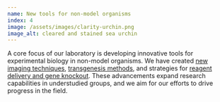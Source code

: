 ```yaml
---
name: New tools for non-model organisms
index: 4
image: /assets/images/clarity-urchin.png
image_alt: cleared and stained sea urchin
---
```

A core focus of our laboratory is developing innovative tools for experimental biology in non-model organisms. We have created [new imaging techniques](https://doi.org/10.1186/s13227-024-00228-0), [transgenesis methods](https://doi.org/10.1016/j.ydbio.2018.10.022), and strategies for [reagent delivery and gene knockout](https://doi.org/10.1242/dev.202857). These advancements expand research capabilities in understudied groups, and we aim for our efforts to drive progress in the field.

